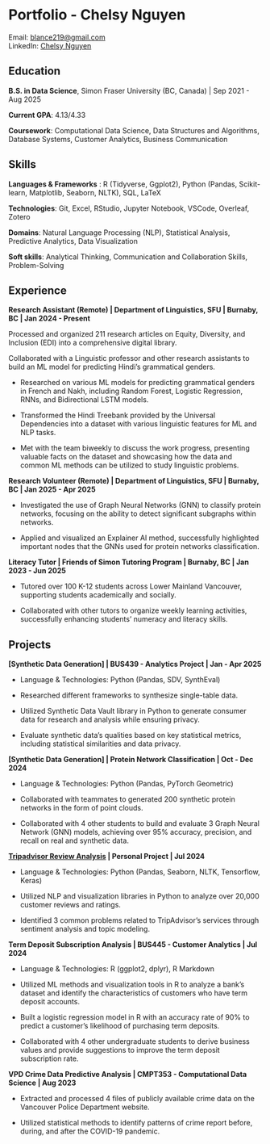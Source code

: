 # Portfolio - Chelsy Nguyen
Email: blance219@gmail.com <br>
LinkedIn: [Chelsy Nguyen](linkedin.com/in/npchelsy)  

## Education 

**B.S. in Data Science**, Simon Fraser University (BC, Canada) | Sep 2021 - Aug 2025

**Current GPA**: 4.13/4.33         

**Coursework**: Computational Data Science, Data Structures and Algorithms, Database Systems, Customer Analytics, Business Communication       

## Skills
**Languages & Frameworks** :  R (Tidyverse, Ggplot2), Python (Pandas, Scikit-learn, Matplotlib, Seaborn, NLTK), SQL, LaTeX

**Technologies**: Git, Excel, RStudio, Jupyter Notebook, VSCode, Overleaf, Zotero

**Domains**: Natural Language Processing (NLP), Statistical Analysis, Predictive Analytics, Data Visualization

**Soft skills**: Analytical Thinking, Communication and Collaboration Skills, Problem-Solving 


## Experience

**Research Assistant (Remote) | Department of Linguistics, SFU | Burnaby, BC | Jan 2024 - Present**

Processed and organized 211 research articles on Equity, Diversity, and Inclusion (EDI) into a comprehensive digital library.

Collaborated with a Linguistic professor and other research assistants to build an ML model for predicting Hindi’s grammatical genders.

- Researched on various ML models for predicting grammatical genders in French and Nakh, including Random Forest, Logistic Regression, RNNs, and Bidirectional LSTM models.
  
- Transformed the Hindi Treebank provided by the Universal Dependencies into a dataset with various linguistic features for ML and NLP tasks.

- Met with the team biweekly to discuss the work progress, presenting valuable facts on the dataset and showcasing how the data and common ML methods can be utilized to study linguistic problems.

**Research Volunteer (Remote) | Department of Linguistics, SFU | Burnaby, BC | Jan 2025 - Apr 2025**

- Investigated the use of Graph Neural Networks (GNN) to classify protein networks, focusing on the ability to detect significant subgraphs within networks.
  
- Applied and visualized an Explainer AI method, successfully highlighted important nodes that the GNNs used for protein networks classification. 

**Literacy Tutor | Friends of Simon Tutoring Program | Burnaby, BC | Jan 2023 - Jun 2025**

- Tutored over 100 K-12 students across Lower Mainland Vancouver, supporting students academically and socially.

- Collaborated with other tutors to organize weekly learning activities, successfully enhancing students’ numeracy and literacy skills.


## Projects

**[Synthetic Data Generation] | BUS439 - Analytics Project | Jan - Apr 2025**

- Language & Technologies: Python (Pandas, SDV, SynthEval)

- Researched different frameworks to synthesize single-table data.
  
- Utilized Synthetic Data Vault library in Python to generate consumer data for research and analysis while ensuring privacy.
  
- Evaluate synthetic data’s qualities based on key statistical metrics, including statistical similarities and data privacy.

**[Synthetic Data Generation] | Protein Network Classification | Oct - Dec 2024**

- Language & Technologies: Python (Pandas, PyTorch Geometric)

- Collaborated with teammates to generated 200 synthetic protein networks in the form of point clouds.

- Collaborated with 4 other students to build and evaluate 3 Graph Neural Network (GNN) models, achieving over 95% accuracy, precision, and recall on real and synthetic data.

**[Tripadvisor Review Analysis](https://github.com/NPChelsy/tripad_nlp) | Personal Project | Jul 2024**

- Language & Technologies: Python (Pandas, Seaborn, NLTK, Tensorflow, Keras)
   
- Utilized NLP and visualization libraries in Python to analyze over 20,000 customer reviews and ratings.

- Identified 3 common problems related to TripAdvisor’s services through sentiment analysis and topic modeling. 

**Term Deposit Subscription Analysis  | BUS445 - Customer Analytics | Jul 2024**

- Language & Technologies: R (ggplot2, dplyr), R Markdown

- Utilized ML methods and visualization tools in R to analyze a bank’s dataset and identify the characteristics of customers who have term deposit accounts. 

- Built a logistic regression model in R with an accuracy rate of 90% to predict a customer’s likelihood of purchasing term deposits. 

- Collaborated with 4 other undergraduate students to derive business values and provide suggestions to improve the term deposit subscription rate.

**VPD Crime Data Predictive Analysis   | CMPT353 - Computational Data Science | Aug 2023**

- Extracted and processed 4 files of publicly available crime data on the Vancouver Police Department website. 

- Utilized statistical methods to identify patterns of crime report before, during, and after the COVID-19 pandemic.



